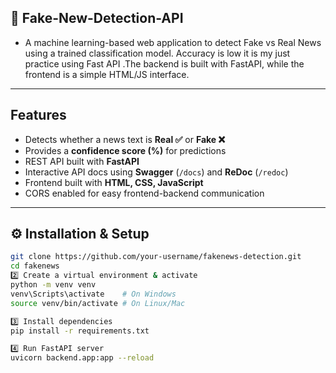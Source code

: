 ## 📰 Fake-New-Detection-API
- A machine learning-based web application to detect Fake vs Real News using a trained classification model. Accuracy is low it is my just practice using Fast API  .The backend is built with FastAPI, while the frontend is a simple HTML/JS interface. 
---

##  Features
- Detects whether a news text is **Real ✅** or **Fake ❌**  
- Provides a **confidence score (%)** for predictions  
- REST API built with **FastAPI**  
- Interactive API docs using **Swagger** (`/docs`) and **ReDoc** (`/redoc`)  
- Frontend built with **HTML, CSS, JavaScript**  
- CORS enabled for easy frontend-backend communication  

---
## ⚙️ Installation & Setup

```bash
git clone https://github.com/your-username/fakenews-detection.git
cd fakenews
2️⃣ Create a virtual environment & activate
python -m venv venv
venv\Scripts\activate    # On Windows
source venv/bin/activate # On Linux/Mac

3️⃣ Install dependencies
pip install -r requirements.txt

4️⃣ Run FastAPI server
uvicorn backend.app:app --reload
